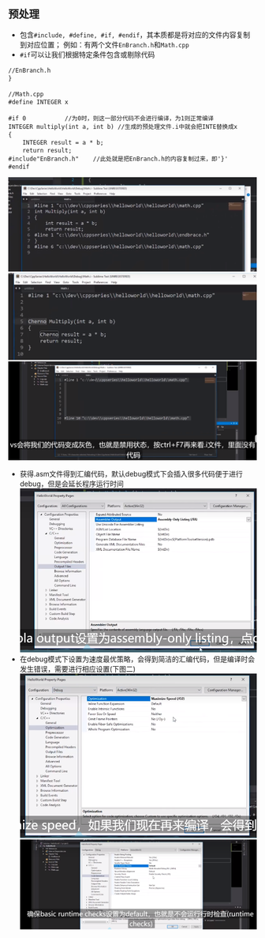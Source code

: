 ## 预处理
- 包含`#include, #define, #if, #endif`，其本质都是将对应的文件内容复制到对应位置；
例如：有两个文件`EnBranch.h`和`Math.cpp`
- `#if`可以让我们根据特定条件包含或剔除代码
```
//EnBranch.h
}

//Math.cpp
#define INTEGER x

#if 0           //为0时，则这一部分代码不会进行编译，为1则正常编译
INTEGER multiply(int a, int b) //生成的预处理文件.i中就会把INTE替换成x
{
    INTEGER result = a * b;
    return result;
#include"EnBranch.h"    //此处就是把EnBranch.h的内容复制过来，即'}'
#endif
```
![img](./CPP_image/compile_include.png)
![img](./CPP_image/complie_define.png)
![img](./CPP_image/compile_if_endif.png)
- 获得.asm文件得到汇编代码，默认debug模式下会插入很多代码便于进行debug，但是会延长程序运行时间
![img](./CPP_image/compile_汇编.png)
- 在debug模式下设置为速度最优策略，会得到简洁的汇编代码，但是编译时会发生错误，需要进行相应设置(下图二)
![img](./CPP_image/compile_优化速度.png)
![img](./CPP_image/compile_修改.png)